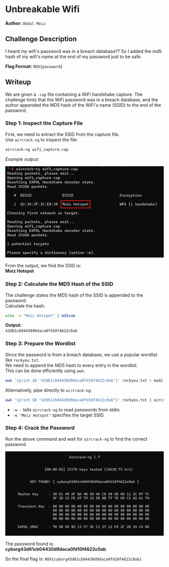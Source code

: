

# Unbreakable Wifi

**Author:** `Abdul Moiz`

## Challenge Description
I heard my wifi's password was in a breach database?? So I added the md5 hash of my wifi's name at the end of my password just to be safe.

**Flag Format:** `RDX{password}`

## Writeup

We are given a `.cap` file containing a WiFi handshake capture. The challenge hints that the WiFi password was in a breach database, and the author appended the MD5 hash of the WiFi's name (SSID) to the end of the password.  

### Step 1: Inspect the Capture File

First, we need to extract the SSID from the capture file.  
Use `aircrack-ng` to inspect the file:

```bash
aircrack-ng wifi_capture.cap
```

*Example output:*

![SSID Extraction](img/img1.png)

From the output, we find the SSID is:  
**Moiz Hotspot**

### Step 2: Calculate the MD5 Hash of the SSID

The challenge states the MD5 hash of the SSID is appended to the password.  
Calculate the hash:

```bash
echo -n "Moiz Hotspot" | md5sum
```

**Output:**  
`43d61cb04430d9daca0fd10f4622c0ab`

### Step 3: Prepare the Wordlist

Since the password is from a breach database, we use a popular wordlist like `rockyou.txt`.  
We need to append the MD5 hash to every entry in the wordlist.  
This can be done efficiently using `awk`:

```bash
awk '{print $0 "43d61cb04430d9daca0fd10f4622c0ab"}' rockyou.txt > modified_wordlist.txt
```

Alternatively, pipe directly to `aircrack-ng`:

```bash
awk '{print $0 "43d61cb04430d9daca0fd10f4622c0ab"}' rockyou.txt | aircrack-ng wifi_capture.cap -w - -e "Moiz Hotspot"
```

- `-w -` tells `aircrack-ng` to read passwords from stdin.
- `-e "Moiz Hotspot"` specifies the target SSID.

### Step 4: Crack the Password

Run the above command and wait for `aircrack-ng` to find the correct password.


![Password Cracked](img/img2.png)

The password found is:  
**cyborg43d61cb04430d9daca0fd10f4622c0ab**



So the final flag is:
`RDX{cyborg43d61cb04430d9daca0fd10f4622c0ab}`
